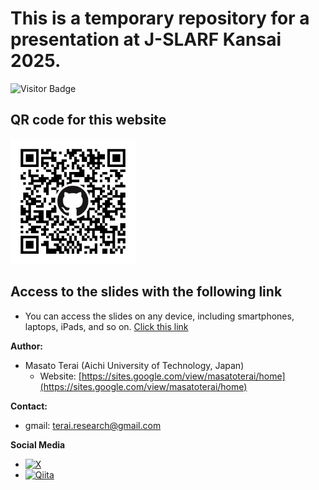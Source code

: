 # This is a temporary repository for a presentation at J-SLARF Kansai 2025.
![Visitor Badge](https://visitor-badge.laobi.icu/badge?page_id=masato-terai.JSLARF_Kansai_2025)


<h2>QR code for this website</h2>
<img src="qrcode.png" alt="QR code" width="200">

## Access to the slides with the following link
- You can access the slides on any device, including smartphones, laptops, iPads, and so on.
[Click this link](https://masato-terai.github.io/JSLARF_Kansai_2025/#/title-slide)

**Author:** 
- Masato Terai (Aichi University of Technology, Japan)
  - Website: [https://sites.google.com/view/masatoterai/home](https://sites.google.com/view/masatoterai/home) 

**Contact:**
- gmail: terai.research@gmail.com

**Social Media**
- [![X](https://img.shields.io/badge/X-1DA1F2?style=flat&logo=twitter&logoColor=white)](https://x.com/uniquefreshman)
- [![Qiita](https://img.shields.io/badge/Qiita-55C500?style=flat&logo=qiita&logoColor=white)](https://qiita.com/masato-terai)

